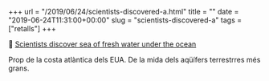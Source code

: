 +++
url = "/2019/06/24/scientists-discovered-a.html"
title = ""
date = "2019-06-24T11:31:00+00:00"
slug = "scientists-discovered-a"
tags = ["retalls"]
+++

📎 [Scientists discover sea of fresh water under the ocean](https://qz.com/1650613/scientists-discover-sea-of-fresh-water-under-the-ocean/")

Prop de la costa atlàntica dels EUA. De la mida dels aqüífers terrestrres més grans.

